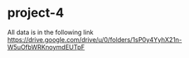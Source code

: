 # project-4

All data is in the following link
https://drive.google.com/drive/u/0/folders/1sP0y4YyhX21n-W5uOfbWRKnoymdEUTpF 
